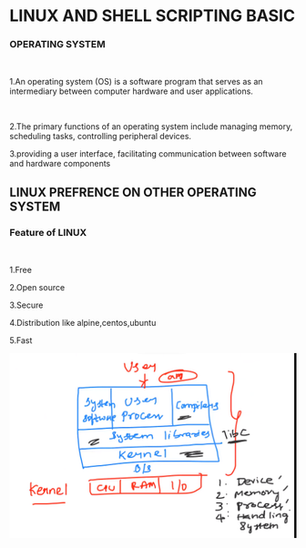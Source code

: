 # LINUX AND SHELL SCRIPTING BASIC

### OPERATING SYSTEM
<br>

1.An operating system (OS) is a software program that serves as an intermediary between computer hardware and user applications.

<br>

2.The primary functions of an operating system include managing memory, scheduling tasks, controlling peripheral devices.
<br>

3.providing a user interface, facilitating communication between software and hardware components

## LINUX PREFRENCE ON OTHER OPERATING SYSTEM

### Feature of LINUX

<br>

1.Free 
<br>

2.Open source
<br>

3.Secure
<br>

4.Distribution like alpine,centos,ubuntu
<br>

5.Fast
<br>

![OS](image-9.png)

